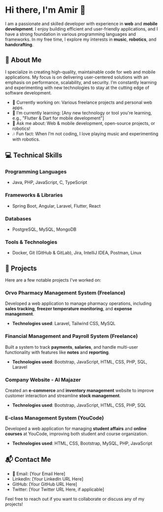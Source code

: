 # Hi there, I'm Amir 👋

I am a passionate and skilled developer with experience in **web** and **mobile development**. I enjoy building efficient and user-friendly applications, and I have a strong foundation in various programming languages and frameworks. In my free time, I explore my interests in **music**, **robotics**, and **handcrafting**.

## 🚀 About Me

I specialize in creating high-quality, maintainable code for web and mobile applications. My focus is on delivering user-centered solutions with an emphasis on performance, scalability, and security. I’m constantly learning and experimenting with new technologies to stay at the cutting edge of software development.

- 🔭 Currently working on: Various freelance projects and personal web apps.
- 🌱 I’m currently learning: [Any new technology or tool you're learning, e.g., "Flutter & Dart for mobile development"]
- 💬 Ask me about: Web & mobile development, open-source projects, or robotics!
- 🎶 Fun fact: When I’m not coding, I love playing music and experimenting with robotics.

## 💻 Technical Skills

### **Programming Languages**
- Java, PHP, JavaScript, C, TypeScript

### **Frameworks & Libraries**
- Spring Boot, Angular, Laravel, Flutter, React

### **Databases**
- PostgreSQL, MySQL, MongoDB

### **Tools & Technologies**
- Docker, Git (GitHub & GitLab), Jira, IntelliJ IDEA, Postman, Linux

## 🌟 Projects

Here are a few notable projects I've worked on:

### **Orvo Pharmacy Management System** (Freelance)
Developed a web application to manage pharmacy operations, including **sales tracking**, **freezer temperature monitoring**, and **expense management**.

- **Technologies used**: Laravel, Tailwind CSS, MySQL

### **Financial Management and Payroll System** (Freelance)
Built a system to track **payments**, **salaries**, and handle multi-user functionality with features like **notes** and **reporting**.

- **Technologies used**: Bootstrap, JavaScript, HTML, CSS, PHP, SQL, Laravel

### **Company Website - Al Majazer**
Created an **e-commerce** and **inventory management** website to improve customer interaction and streamline **stock management**.

- **Technologies used**: Bootstrap, JavaScript, HTML, CSS, PHP, SQL

### **E-class Management System** (YouCode)
Developed a web application for managing **student affairs** and **online courses** at YouCode, improving both student and course organization.

- **Technologies used**: HTML, CSS, Bootstrap, MySQL, PHP, JavaScript

## 📬 Contact Me

- 📧 Email: [Your Email Here]
- LinkedIn: [Your LinkedIn URL Here]
- GitHub: [Your GitHub URL Here]
- Twitter: [Your Twitter URL Here, if applicable]

Feel free to reach out if you want to collaborate or discuss any of my projects!
